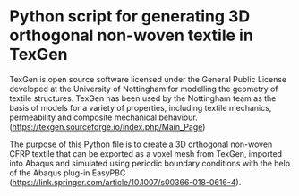 # Python script for generating 3D orthogonal non-woven textile in TexGen

TexGen is open source software licensed under the General Public License developed at the University of Nottingham for modelling the geometry of textile structures. TexGen has been used by the Nottingham team as the basis of models for a variety of properties, including textile mechanics, permeability and composite mechanical behaviour. (https://texgen.sourceforge.io/index.php/Main_Page)

The purpose of this Python file is to create a 3D orthogonal non-woven CFRP textile that can be exported as a voxel mesh from TexGen, imported into Abaqus and simulated using periodic boundary conditions with the help of the Abaqus plug-in EasyPBC (https://link.springer.com/article/10.1007/s00366-018-0616-4).
